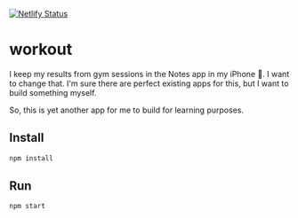 [![Netlify Status](https://api.netlify.com/api/v1/badges/65a3a014-c75c-4ce8-8e6f-362185ab06c2/deploy-status)](https://app.netlify.com/sites/mansnilsson-workout/deploys)

# workout
I keep my results from gym sessions in the Notes app in my iPhone 🤪. I want to change that. I'm sure there are perfect existing apps for this, but I want to build something myself.

So, this is yet another app for me to build for learning purposes.

## Install

```sh
npm install
```

## Run

```sh
npm start
```